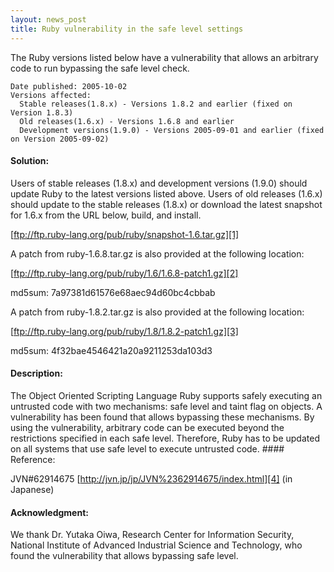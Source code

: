 ```yaml
---
layout: news_post
title: Ruby vulnerability in the safe level settings
---
```


The Ruby versions listed below have a vulnerability that allows an
arbitrary code to run bypassing the safe level check.

    
    Date published: 2005-10-02
    Versions affected:
      Stable releases(1.8.x) - Versions 1.8.2 and earlier (fixed on Version 1.8.3)
      Old releases(1.6.x) - Versions 1.6.8 and earlier
      Development versions(1.9.0) - Versions 2005-09-01 and earlier (fixed on Version 2005-09-02)

#### Solution:

Users of stable releases (1.8.x) and development versions (1.9.0) should
update Ruby to the latest versions listed above. Users of old releases
(1.6.x) should update to the stable releases (1.8.x) or download the
latest snapshot for 1.6.x from the <span class="caps">URL</span> below,
build, and install.

[ftp://ftp.ruby-lang.org/pub/ruby/snapshot-1.6.tar.gz][1]

A patch from ruby-1.6.8.tar.gz is also provided at the following
location:

[ftp://ftp.ruby-lang.org/pub/ruby/1.6/1.6.8-patch1.gz][2]

md5sum: 7a97381d61576e68aec94d60bc4cbbab

A patch from ruby-1.8.2.tar.gz is also provided at the following
location:

[ftp://ftp.ruby-lang.org/pub/ruby/1.8/1.8.2-patch1.gz][3]

md5sum: 4f32bae4546421a20a9211253da103d3

#### Description:

 The Object Oriented Scripting Language Ruby supports safely executing an untrusted code with two mechanisms: safe level and taint flag on objects. A vulnerability has been found that allows bypassing these mechanisms. By using the vulnerability, arbitrary code can be executed beyond the restrictions specified in each safe level. Therefore, Ruby has to be updated on all systems that use safe level to execute untrusted code. #### Reference:

<span class="caps">JVN</span>#62914675
[http://jvn.jp/jp/JVN%2362914675/index.html][4] (in Japanese)

#### Acknowledgment:

We thank Dr. Yutaka Oiwa, Research Center for Information Security,
National Institute of Advanced Industrial Science and Technology, who
found the vulnerability that allows bypassing safe level.

[1]: ftp://ftp.ruby-lang.org/pub/ruby/snapshot-1.6.tar.gz 
[2]: ftp://ftp.ruby-lang.org/pub/ruby/1.6/1.6.8-patch1.gz 
[3]: ftp://ftp.ruby-lang.org/pub/ruby/1.8/1.8.2-patch1.gz 
[4]: http://jvn.jp/jp/JVN%2362914675/index.html 
